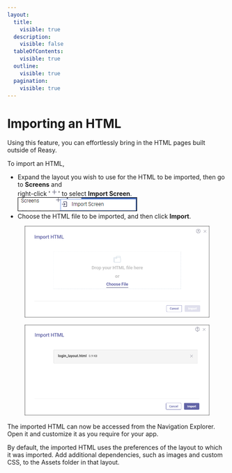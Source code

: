 ```yaml
---
layout:
  title:
    visible: true
  description:
    visible: false
  tableOfContents:
    visible: true
  outline:
    visible: true
  pagination:
    visible: true
---
```


# Importing an HTML

Using this feature, you can effortlessly bring in the HTML pages built outside of Reasy.

To import an HTML,

* Expand the layout you wish to use for the HTML to be imported, then go to **Screens** and \
  right-click '![](<../../../../.gitbook/assets/image (48).png>)' to select **Import Screen**. \
  ![](<../../../../.gitbook/assets/image (15).png>)
* Choose the HTML file to be imported, and then click **Import**.

<div>

<figure><img src="../../../../.gitbook/assets/import screen wizard (1).png" alt=""><figcaption></figcaption></figure>

 

<figure><img src="../../../../.gitbook/assets/import screen_with file (1).png" alt=""><figcaption></figcaption></figure>

</div>

The imported HTML can now be accessed from the Navigation Explorer. Open it and customize it as you require for your app.

By default, the imported HTML uses the preferences of the layout to which it was imported. Add additional dependencies, such as images and custom CSS, to the Assets folder in that layout.
